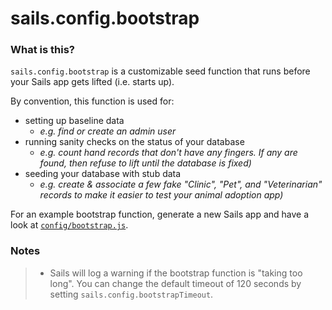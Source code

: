 # sails.config.bootstrap

### What is this?
`sails.config.bootstrap` is a customizable seed function that runs before your Sails app gets lifted (i.e. starts up).

By convention, this function is used for:
  + setting up baseline data
    + _e.g. find or create an admin user_
  + running sanity checks on the status of your database
    + _e.g. count hand records that don't have any fingers. If any are found, then refuse to lift until the database is fixed)_
  + seeding your database with stub data
    + _e.g. create & associate a few fake "Clinic", "Pet", and "Veterinarian" records to make it easier to test your animal adoption app)_

For an example bootstrap function, generate a new Sails app and have a look at [`config/bootstrap.js`](https://sailsjs.com/documentation/anatomy/config/bootstrap.js).

### Notes

> - Sails will log a warning if the bootstrap function is "taking too long".  You can change the default timeout of 120 seconds by setting `sails.config.bootstrapTimeout`.

<docmeta name="displayName" value="sails.config.bootstrap()">
<docmeta name="pageType" value="property">
